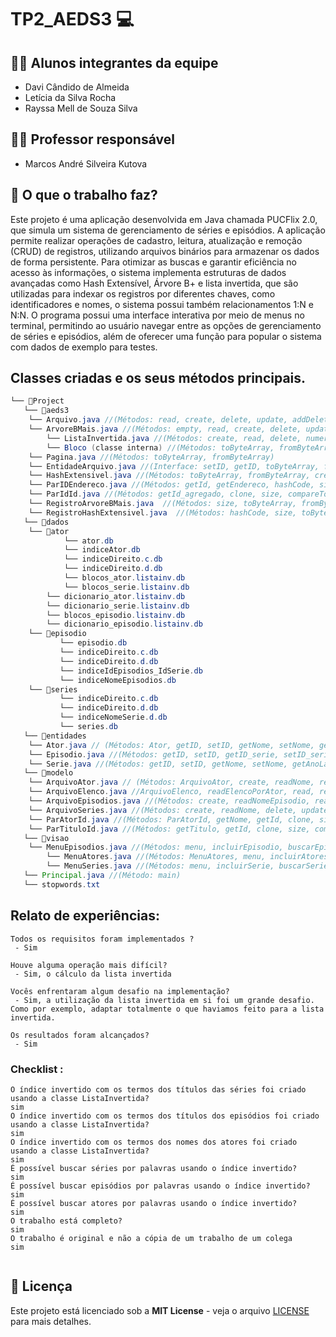 # TP2_AEDS3 💻

## 👨‍🎓 Alunos integrantes da equipe

* Davi Cândido de Almeida
* Letícia da Silva Rocha
* Rayssa Mell de Souza Silva

## 👨‍🏫 Professor responsável

* Marcos André Silveira Kutova
 
## 🎯 O que o trabalho faz?

Este projeto é uma aplicação desenvolvida em Java chamada PUCFlix 2.0, que simula um sistema de gerenciamento de séries e episódios. A aplicação permite realizar operações de cadastro, leitura, atualização e remoção (CRUD) de registros, utilizando arquivos binários para armazenar os dados de forma persistente. Para otimizar as buscas e garantir eficiência no acesso às informações, o sistema implementa estruturas de dados avançadas como Hash Extensível, Árvore B+ e lista invertida, que são utilizadas para indexar os registros por diferentes chaves, como identificadores e nomes, o sistema possui também relacionamentos 1:N e N:N. O programa possui uma interface interativa por meio de menus no terminal, permitindo ao usuário navegar entre as opções de gerenciamento de séries e episódios, além de oferecer uma função para popular o sistema com dados de exemplo para testes.

## Classes criadas e os seus métodos principais.


```java
└── 📁Project
   └── 📁aeds3
   	└── Arquivo.java //(Métodos: read, create, delete, update, addDeleted, getDeleted)
   	└── ArvoreBMais.java //(Métodos: empty, read, create, delete, update, print)
        └── ListaInvertida.java //(Métodos: create, read, delete, numeroEntidades, incrementaEntidades, decrementaEntidades)
        └── Bloco (classe interna) //(Métodos: toByteArray, fromByteArray, create, test, read, update, delete, last, list, empty, full, toString, next, setNext, size)
   	└── Pagina.java //(Métodos: toByteArray, fromByteArray)
   	└── EntidadeArquivo.java //(Interface: setID, getID, toByteArray, fromByteArray)
   	└── HashExtensivel.java //(Métodos: toByteArray, fromByteArray, create, read, update, delete, empty, full, print, atualizaEndereco)
   	└── ParIDEndereco.java //(Métodos: getId, getEndereco, hashCode, size, toString, toByteArray, fromByteArray)
   	└── ParIdId.java //(Métodos: getId_agregado, clone, size, compareTo, toString, toByteArray, fromByteArray)
   	└── RegistroArvoreBMais.java  //(Métodos: size, toByteArray, fromByteArray, compareTo, clone)
   	└── RegistroHashExtensivel.java  //(Métodos: hashCode, size, toByteArray, fromByteArray)
   └── 📁dados
	└── 📁ator
            └── ator.db
            └── indiceAtor.db
            └── indiceDireito.c.db
            └── indiceDireito.d.db
            └── blocos_ator.listainv.db
            └── blocos_serie.listainv.db
	    └── dicionario_ator.listainv.db
	    └── dicionario_serie.listainv.db
	    └── blocos_episodio.listainv.db
	    └── dicionario_episodio.listainv.db
   	└── 📁episodio
       	   └── episodio.db
       	   └── indiceDireito.c.db
       	   └── indiceDireito.d.db
       	   └── indiceIdEpisodios_IdSerie.db
       	   └── indiceNomeEpisodios.db
   	└── 📁series
           └── indiceDireito.c.db
       	   └── indiceDireito.d.db
       	   └── indiceNomeSerie.d.db
       	   └── series.db
   └── 📁entidades
	└── Ator.java // (Métodos: Ator, getID, setID, getNome, setNome, getDataNasc, setDataNasc, getNacionalidade, toByteArray, fromByteArray, toString, equals, compareTo)
   	└── Episodio.java //(Métodos: getID, setID, getID_serie, setID_serie, getNome, setNome, getTemporada, setTemporada, getDataLancamento, setDataLancamento, getDuracaoMinutos, setDuracaoMinutos, getAvaliacao, setAvaliacao, isEspecial, setEspecial, getDescricao, setDescricao, toByteArray, fromByteArray, toString, equals, compareTo)
   	└── Serie.java //(Métodos: getID, setID, getNome, setNome, getAnoLancamento, setAnoLancamento, getSinopse, setSinopse, getStreaming, setStreaming, getGenero, setGenero, getClassIndicativa, toByteArray, fromByteArray, toString, equals, compareTo)
   └── 📁modelo
	└── ArquivoAtor.java // (Métodos: ArquivoAtor, create, readNome, readAtoresDaSerie, readSerieDoAtor, delete, delete, update, atorExiste)
	└── ArquivoElenco.java //ArquivoElenco, readElencoPorAtor, read, readElencoPorSerie, delete, deleteAtorElenco, update)
   	└── ArquivoEpisodios.java //(Métodos: create, readNomeEpisodio, readNomeEpisodioPorSerie, readEpisodiosSerie, delete, deleteEpisodioSerie, update, avaliacaoMediaSerie)
   	└── ArquivoSeries.java //(Métodos: create, readNome, delete, update, serieExiste)
   	└── ParAtorId.java //(Métodos: ParAtorId, getNome, getId, clone, size, compareTo, toString, toByteArray, fromByteAray, transforma)
   	└── ParTituloId.java //(Métodos: getTitulo, getId, clone, size, compareTo, toString, toByteArray, fromByteArray, transforma)
   └── 📁visao
   	└── MenuEpisodios.java //(Métodos: menu, incluirEpisodio, buscarEpisodio, excluirEpisodio, alterarEpisodio, mostraEpisodio, mostraSerie, povoar)
        └── MenuAtores.java //(Métodos: MenuAtores, menu, incluirAtores, buscarAtor, excluirAtor, mostrarAtoresDaSerie, mostraAtor, mostraElenco, mostraSerie, povoar)
        └── MenuSeries.java //(Métodos: menu, incluirSerie, buscarSerie, alterarSerie, excluirSerie, mostrarEpSerie, mostraSerie, povoar)
   └── Principal.java //(Método: main)
   └── stopwords.txt
```


## Relato de experiências:

```
Todos os requisitos foram implementados ?  
 - Sim

Houve alguma operação mais difícil? 
 - Sim, o cálculo da lista invertida 

Vocês enfrentaram algum desafio na implementação? 
 - Sim, a utilização da lista invertida em si foi um grande desafio. Como por exemplo, adaptar totalmente o que haviamos feito para a lista invertida. 

Os resultados foram alcançados? 
 - Sim
```


### Checklist :

```
O índice invertido com os termos dos títulos das séries foi criado usando a classe ListaInvertida?
sim
O índice invertido com os termos dos títulos dos episódios foi criado usando a classe ListaInvertida?
sim
O índice invertido com os termos dos nomes dos atores foi criado usando a classe ListaInvertida?
sim
É possível buscar séries por palavras usando o índice invertido?
sim
É possível buscar episódios por palavras usando o índice invertido?
sim
É possível buscar atores por palavras usando o índice invertido?
sim
O trabalho está completo?
sim
O trabalho é original e não a cópia de um trabalho de um colega
sim


```



## 📄 Licença
Este projeto está licenciado sob a **MIT License** - veja o arquivo [LICENSE](LICENSE) para mais detalhes.


